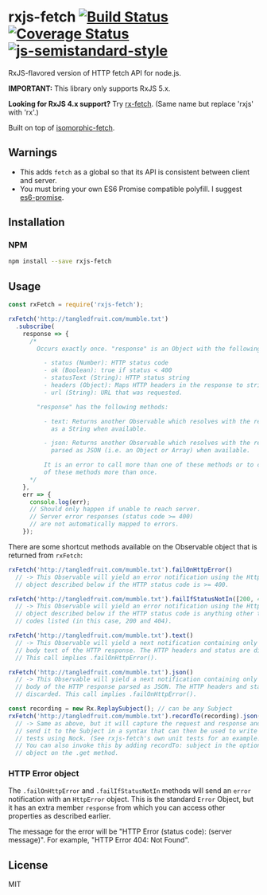 # rxjs-fetch [![Build Status](https://travis-ci.org/tangledfruit/rxjs-fetch.svg?branch=master)](https://travis-ci.org/tangledfruit/rxjs-fetch) [![Coverage Status](https://coveralls.io/repos/tangledfruit/rxjs-fetch/badge.svg?branch=master&service=github)](https://coveralls.io/github/tangledfruit/rxjs-fetch?branch=master) [![js-semistandard-style](https://img.shields.io/badge/code%20style-semistandard-brightgreen.svg?style=flat-square)](https://github.com/Flet/semistandard)

RxJS-flavored version of HTTP fetch API for node.js.

**IMPORTANT:** This library only supports RxJS 5.x.

**Looking for RxJS 4.x support?** Try  [rx-fetch](https://github.com/tangledfruit/rx-fetch). (Same name but replace 'rxjs' with 'rx'.)

Built on top of [isomorphic-fetch](https://github.com/matthew-andrews/isomorphic-fetch).


## Warnings

- This adds `fetch` as a global so that its API is consistent between client and server.
- You must bring your own ES6 Promise compatible polyfill. I suggest [es6-promise](https://github.com/jakearchibald/es6-promise).

## Installation

### NPM

```sh
npm install --save rxjs-fetch
```

## Usage

```js
const rxFetch = require('rxjs-fetch');

rxFetch('http://tangledfruit.com/mumble.txt')
  .subscribe(
    response => {
      /*
        Occurs exactly once. "response" is an Object with the following properties:

          - status (Number): HTTP status code
          - ok (Boolean): true if status < 400
          - statusText (String): HTTP status string
          - headers (Object): Maps HTTP headers in the response to string values
          - url (String): URL that was requested.

        "response" has the following methods:

          - text: Returns another Observable which resolves with the response body
            as a String when available.

          - json: Returns another Observable which resolves with the response body
            parsed as JSON (i.e. an Object or Array) when available.

          It is an error to call more than one of these methods or to call any
          of these methods more than once.
      */
    },
    err => {
      console.log(err);
      // Should only happen if unable to reach server.
      // Server error responses (status code >= 400)
      // are not automatically mapped to errors.
    });

```

There are some shortcut methods available on the Observable object that is returned from `rxFetch`:

```js
rxFetch('http://tangledfruit.com/mumble.txt').failOnHttpError()
  // -> This Observable will yield an error notification using the HttpError
  // object described below if the HTTP status code is >= 400.
```

```js
rxFetch('http://tangledfruit.com/mumble.txt').failIfStatusNotIn([200, 404])
  // -> This Observable will yield an error notification using the HttpError
  // object described below if the HTTP status code is anything other than the
  // codes listed (in this case, 200 and 404).
```

```js
rxFetch('http://tangledfruit.com/mumble.txt').text()
  // -> This Observable will yield a next notification containing only the
  // body text of the HTTP response. The HTTP headers and status are discarded.
  // This call implies .failOnHttpError().
```

```js
rxFetch('http://tangledfruit.com/mumble.txt').json()
  // -> This Observable will yield a next notification containing only the
  // body of the HTTP response parsed as JSON. The HTTP headers and status are
  // discarded. This call implies .failOnHttpError().
```

```js
const recording = new Rx.ReplaySubject(); // can be any Subject
rxFetch('http://tangledfruit.com/mumble.txt').recordTo(recording).json()
  // -> Same as above, but it will capture the request and response and
  // send it to the Subject in a syntax that can then be used to write unit
  // tests using Nock. (See rxjs-fetch's own unit tests for an example.)
  // You can also invoke this by adding recordTo: subject in the options
  // object on the .get method.
```
### HTTP Error object

The `.failOnHttpError` and `.failIfStatusNotIn` methods will send an `error`
notification with an `HttpError` object. This is the standard `Error` Object,
but it has an extra member `response` from which you can access other properties
as described earlier.

The message for the error will be "HTTP Error (status code): (server message)".
For example, "HTTP Error 404: Not Found".


## License

MIT
